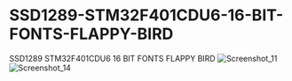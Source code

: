 # SSD1289-STM32F401CDU6-16-BIT-FONTS-FLAPPY-BIRD
SSD1289 STM32F401CDU6 16 BIT FONTS FLAPPY BIRD
![Screenshot_11](https://user-images.githubusercontent.com/31142397/204160562-386c454b-b3ea-4749-b29b-bfefb9352d5c.jpg)
![Screenshot_14](https://user-images.githubusercontent.com/31142397/204160565-5cd975d0-d45c-45f0-a081-2cdda7599e8d.jpg)
